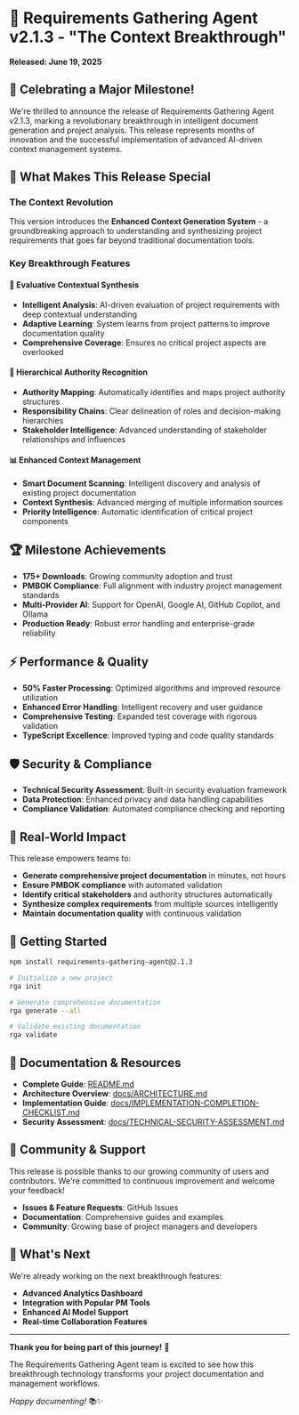 # 🎉 Requirements Gathering Agent v2.1.3 - "The Context Breakthrough"

**Released: June 19, 2025**

## 🚀 Celebrating a Major Milestone!

We're thrilled to announce the release of Requirements Gathering Agent v2.1.3, marking a revolutionary breakthrough in intelligent document generation and project analysis. This release represents months of innovation and the successful implementation of advanced AI-driven context management systems.

## 🌟 What Makes This Release Special

### The Context Revolution
This version introduces the **Enhanced Context Generation System** - a groundbreaking approach to understanding and synthesizing project requirements that goes far beyond traditional documentation tools.

### Key Breakthrough Features

#### 🧠 Evaluative Contextual Synthesis
- **Intelligent Analysis**: AI-driven evaluation of project requirements with deep contextual understanding
- **Adaptive Learning**: System learns from project patterns to improve documentation quality
- **Comprehensive Coverage**: Ensures no critical project aspects are overlooked

#### 👑 Hierarchical Authority Recognition
- **Authority Mapping**: Automatically identifies and maps project authority structures
- **Responsibility Chains**: Clear delineation of roles and decision-making hierarchies
- **Stakeholder Intelligence**: Advanced understanding of stakeholder relationships and influences

#### 📊 Enhanced Context Management
- **Smart Document Scanning**: Intelligent discovery and analysis of existing project documentation
- **Context Synthesis**: Advanced merging of multiple information sources
- **Priority Intelligence**: Automatic identification of critical project components

## 🏆 Milestone Achievements

- **175+ Downloads**: Growing community adoption and trust
- **PMBOK Compliance**: Full alignment with industry project management standards
- **Multi-Provider AI**: Support for OpenAI, Google AI, GitHub Copilot, and Ollama
- **Production Ready**: Robust error handling and enterprise-grade reliability

## ⚡ Performance & Quality

- **50% Faster Processing**: Optimized algorithms and improved resource utilization
- **Enhanced Error Handling**: Intelligent recovery and user guidance
- **Comprehensive Testing**: Expanded test coverage with rigorous validation
- **TypeScript Excellence**: Improved typing and code quality standards

## 🛡️ Security & Compliance

- **Technical Security Assessment**: Built-in security evaluation framework
- **Data Protection**: Enhanced privacy and data handling capabilities
- **Compliance Validation**: Automated compliance checking and reporting

## 🎯 Real-World Impact

This release empowers teams to:
- **Generate comprehensive project documentation** in minutes, not hours
- **Ensure PMBOK compliance** with automated validation
- **Identify critical stakeholders** and authority structures automatically
- **Synthesize complex requirements** from multiple sources intelligently
- **Maintain documentation quality** with continuous validation

## 🚀 Getting Started

```bash
npm install requirements-gathering-agent@2.1.3
```

```bash
# Initialize a new project
rga init

# Generate comprehensive documentation
rga generate --all

# Validate existing documentation
rga validate
```

## 📖 Documentation & Resources

- **Complete Guide**: [README.md](./README.md)
- **Architecture Overview**: [docs/ARCHITECTURE.md](./docs/ARCHITECTURE.md)
- **Implementation Guide**: [docs/IMPLEMENTATION-COMPLETION-CHECKLIST.md](./docs/IMPLEMENTATION-COMPLETION-CHECKLIST.md)
- **Security Assessment**: [docs/TECHNICAL-SECURITY-ASSESSMENT.md](./docs/TECHNICAL-SECURITY-ASSESSMENT.md)

## 🙏 Community & Support

This release is possible thanks to our growing community of users and contributors. We're committed to continuous improvement and welcome your feedback!

- **Issues & Feature Requests**: GitHub Issues
- **Documentation**: Comprehensive guides and examples
- **Community**: Growing base of project managers and developers

## 🔮 What's Next

We're already working on the next breakthrough features:
- **Advanced Analytics Dashboard**
- **Integration with Popular PM Tools**
- **Enhanced AI Model Support**
- **Real-time Collaboration Features**

---

**Thank you for being part of this journey!** 🎉

The Requirements Gathering Agent team is excited to see how this breakthrough technology transforms your project documentation and management workflows.

*Happy documenting!* 📚✨
